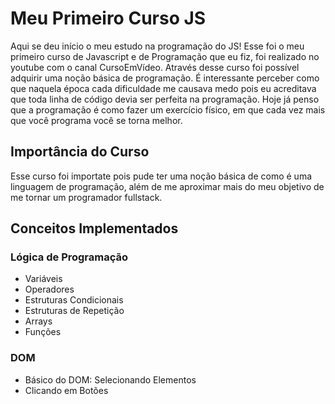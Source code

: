# Meu Primeiro Curso JS

Aqui se deu início o meu estudo na programação do JS! Esse foi o meu primeiro curso de Javascript e de Programação que eu fiz, foi realizado no youtube com o canal CursoEmVídeo. Através desse curso foi possível adquirir uma noção básica de programação. É interessante perceber como que naquela época cada dificuldade me causava medo pois eu acreditava que toda linha de código devia ser perfeita na programação. Hoje já penso que a programação é como fazer um exercício físico, em que cada vez mais que você programa você se torna melhor.

## Importância do Curso

Esse curso foi importate pois pude ter uma noção básica de como é uma linguagem de programação, além de me aproximar mais do meu objetivo de me tornar um programador fullstack.

## Conceitos Implementados

### Lógica de Programação
* Variáveis
* Operadores
* Estruturas Condicionais
* Estruturas de Repetição
* Arrays
* Funções

### DOM
* Básico do DOM: Selecionando Elementos
* Clicando em Botões

